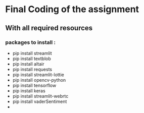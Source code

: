 # Final Coding of the assignment 
## With all required resources

### packages to install :
- pip install streamlit
- pip install textblob
- pip install altair
- pip install requests
- pip install streamlit-lottie
- pip install opencv-python
- pip install tensorflow
- pip install keras
- pip install streamlit-webrtc
- pip install vaderSentiment
- 
